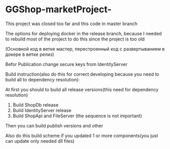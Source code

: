# GGShop-marketProject-
This project was closed too far and this code in master branch

The options for deploying docker in the release branch, because I needed to rebuild most of the project to do this since the project is too old

(Основной код в ветке мастер, перестроенный код с развертыванием в докере в ветке релиз)


Befor Publication change secure keys from IdentityServer 
 
Build instruction(also do this for correct developing because you need to build all to dependency resolution): 

At first you should to build all release versions(this need for dependency resolution)

  1. Build ShopDb release 
  2. Build IdentityServer release 
  3. Build ShopApi and FileServer (the sequence is not important)
    
Then you can build publish versions and other

Also do this build scheme if you updated 1 or more components(you just can update only needed dll files)



